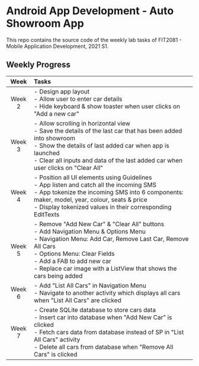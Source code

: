 # Android App Development - Auto Showroom App
This repo contains the source code of the weekly lab tasks of FIT2081 - Mobile Application Development, 2021 S1.

## Weekly Progress
|Week | Tasks |
| :--: | :------------------ |
|Week 2| - Design app layout <br> - Allow user to enter car details <br> - Hide keyboard & show toaster when user clicks on "Add a new car" |
|Week 3| - Allow scrolling in horizontal view <br> - Save the details of the last car that has been added into showroom <br> - Show the details of last added car when app is launched <br> - Clear all inputs and data of the last added car when user clicks on "Clear All" |
|Week 4| - Position all UI elements using Guidelines <br> - App listen and catch all the incoming SMS <br> - App tokenize the incoming SMS into 6 components: maker, model, year, colour, seats & price <br> - Display tokenized values in their corresponding EditTexts |
|Week 5| - Remove "Add New Car" & "Clear All" buttons <br> - Add Navigation Menu & Options Menu <br> - Navigation Menu: Add Car, Remove Last Car, Remove All Cars <br> - Options Menu: Clear Fields <br> - Add a FAB to add new car <br> - Replace car image with a ListView that shows the cars being added
|Week 6| - Add "List All Cars" in Navigation Menu <br> - Navigate to another activity which displays all cars when "List All Cars" are clicked |
|Week 7| - Create SQLite database to store cars data <br> - Insert car into database when "Add New Car" is clicked <br> - Fetch cars data from database instead of SP in "List All Cars" activity <br> - Delete all cars from database when "Remove All Cars" is clicked |
